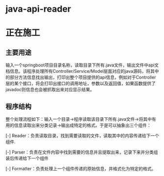 # java-api-reader
# 正在施工
## 主要用途
输入一个springboot项目目录名称，读取目录下所有.java文件，输出文件中api文档信息。该程序处理所有Controller/Service/Model层面对应的java源码，将其中的部分方法信息找出输出，打印出整个项目提供的api信息，例如对于Controller层的某个接口，将会打印出接口的调用地址，参数以及返回值，如果函数提供了javadoc则信息也会被抓取出来对应显示结果。
## 程序结构
整个处理流程如下：输入一个目录->程序读取该目录下所有.java文件->将其中有用的信息读取出来分类记录->输出成特定的格式。于是可以抽象出三个组件：

[-] Reader：负责读取目录，找到需要读取的文件，读取其中的内容传递给下一个组件.

[-] Parser：负责在文件内容中找到需要的信息并且提取出来，记录下来并分类组装后传递给下一个组件

[-] Formatter：负责处理上一个组件传递的原始信息，并格式化为特定的格式。